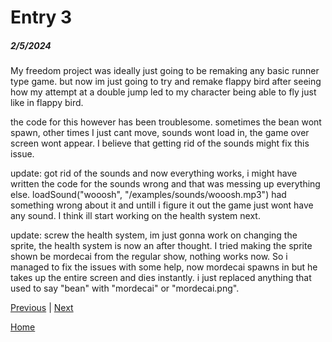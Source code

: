 # Entry 3
##### 2/5/2024

My freedom project was ideally just going to be remaking any basic runner type game.
but now im just going to try and remake flappy bird after seeing how my attempt at a double jump led to my character being able to fly just like in flappy bird.

the code for this however has been troublesome. sometimes the bean wont spawn, other times I just cant move, sounds wont load in, the game over screen wont appear. I believe that getting rid of the sounds might fix this issue.

update: got rid of the sounds and now everything works, i might have written the code for the sounds wrong and that was messing up everything else. loadSound("wooosh", "/examples/sounds/wooosh.mp3") had something wrong about it and untill i figure it out the game just wont have any sound. I think ill start working on the health system next.

update: screw the health system, im just gonna work on changing the sprite, the health system is now an after thought. I tried making the sprite shown be mordecai from the regular show, nothing works now. So i managed to fix the issues with some help, now mordecai spawns in but he takes up the entire screen and dies instantly. i just replaced anything that used to say "bean" with "mordecai" or "mordecai.png".

[Previous](entry02.md) | [Next](entry04.md)

[Home](../README.md)